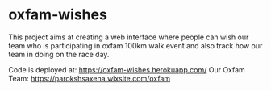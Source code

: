 # oxfam-wishes
This project aims at creating a web interface where people can wish our team who is participating in oxfam 100km walk event and also track how our team in doing on the race day.

Code is deployed at: https://oxfam-wishes.herokuapp.com/
Our Oxfam Team: https://parokshsaxena.wixsite.com/oxfam
